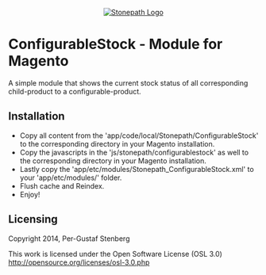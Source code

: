 <p align="center"><a href="http://stonepath.se"><img src="http://stonepath.se/stonepath_logo-small-black.png" alt="Stonepath Logo" target="_blank"/></a></p>

ConfigurableStock - Module for Magento
==================================
A simple module that shows the current stock status of all corresponding child-product to a configurable-product.

Installation
-----------------------------------------------------
- Copy all content from the 'app/code/local/Stonepath/ConfigurableStock' to the corresponding directory in your Magento installation.
- Copy the javascripts in the 'js/stonepath/configurablestock' as well to the corresponding directory in your Magento installation.
- Lastly copy the 'app/etc/modules/Stonepath_ConfigurableStock.xml' to your 'app/etc/modules/' folder.
- Flush cache and Reindex.
- Enjoy!

Licensing
---------------------------

Copyright 2014, Per-Gustaf Stenberg

This work is licensed under the Open Software License (OSL 3.0)
http://opensource.org/licenses/osl-3.0.php





